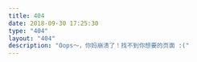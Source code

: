 ```yaml
---
title: 404
date: 2018-09-30 17:25:30
type: "404"
layout: "404"
description: "Oops～，你妈崩溃了！找不到你想要的页面 :("
---
```

